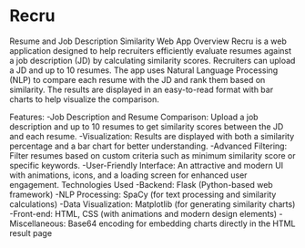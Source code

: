 # Recru
Resume and Job Description Similarity Web App
Overview
Recru is a web application designed to help recruiters efficiently evaluate resumes against a job description (JD) by calculating similarity scores. Recruiters can upload a JD and up to 10 resumes. The app uses Natural Language Processing (NLP) to compare each resume with the JD and rank them based on similarity. The results are displayed in an easy-to-read format with bar charts to help visualize the comparison.

Features:
-Job Description and Resume Comparison: Upload a job description and up to 10 resumes to get similarity scores between the JD and each resume.
-Visualization: Results are displayed with both a similarity percentage and a bar chart for better understanding.
-Advanced Filtering: Filter resumes based on custom criteria such as minimum similarity score or specific keywords.
-User-Friendly Interface: An attractive and modern UI with animations, icons, and a loading screen for enhanced user engagement.
Technologies Used
-Backend: Flask (Python-based web framework)
-NLP Processing: SpaCy (for text processing and similarity calculations)
-Data Visualization: Matplotlib (for generating similarity charts)
-Front-end: HTML, CSS (with animations and modern design elements)
-Miscellaneous: Base64 encoding for embedding charts directly in the HTML result page
